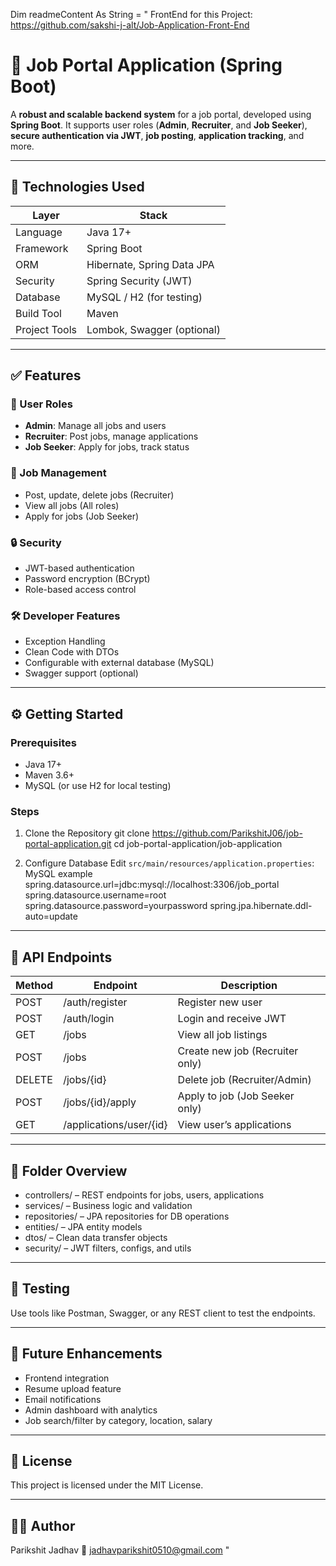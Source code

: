 Dim readmeContent As String = "
FrontEnd for this Project: https://github.com/sakshi-j-alt/Job-Application-Front-End

# 💼 Job Portal Application (Spring Boot)

A **robust and scalable backend system** for a job portal, developed using **Spring Boot**. It supports user roles (**Admin**, **Recruiter**, and **Job Seeker**), **secure authentication via JWT**, **job posting**, **application tracking**, and more.

---

## 🔧 Technologies Used

| Layer         | Stack                          |
|---------------|-------------------------------|
| Language      | Java 17+                       |
| Framework     | Spring Boot                    |
| ORM           | Hibernate, Spring Data JPA     |
| Security      | Spring Security (JWT)          |
| Database      | MySQL / H2 (for testing)       |
| Build Tool    | Maven                          |
| Project Tools | Lombok, Swagger (optional)     |

---

## ✅ Features

### 🔐 User Roles
- **Admin**: Manage all jobs and users
- **Recruiter**: Post jobs, manage applications
- **Job Seeker**: Apply for jobs, track status

### 💼 Job Management
- Post, update, delete jobs (Recruiter)
- View all jobs (All roles)
- Apply for jobs (Job Seeker)

### 🔒 Security
- JWT-based authentication
- Password encryption (BCrypt)
- Role-based access control

### 🛠 Developer Features
- Exception Handling
- Clean Code with DTOs
- Configurable with external database (MySQL)
- Swagger support (optional)

---

## ⚙️ Getting Started

### Prerequisites
- Java 17+
- Maven 3.6+
- MySQL (or use H2 for local testing)

### Steps

1. Clone the Repository
git clone https://github.com/ParikshitJ06/job-portal-application.git
cd job-portal-application/job-application


2. Configure Database
Edit `src/main/resources/application.properties`:
MySQL example
spring.datasource.url=jdbc:mysql://localhost:3306/job_portal
spring.datasource.username=root
spring.datasource.password=yourpassword
spring.jpa.hibernate.ddl-auto=update


---

## 🔗 API Endpoints

| Method | Endpoint                | Description                     |
| ------ | ----------------------- | ------------------------------- |
| POST   | /auth/register          | Register new user               |
| POST   | /auth/login             | Login and receive JWT           |
| GET    | /jobs                   | View all job listings           |
| POST   | /jobs                   | Create new job (Recruiter only) |
| DELETE | /jobs/{id}              | Delete job (Recruiter/Admin)    |
| POST   | /jobs/{id}/apply        | Apply to job (Job Seeker only)  |
| GET    | /applications/user/{id} | View user’s applications        |

---

## 📂 Folder Overview

- controllers/ – REST endpoints for jobs, users, applications
- services/ – Business logic and validation
- repositories/ – JPA repositories for DB operations
- entities/ – JPA entity models
- dtos/ – Clean data transfer objects
- security/ – JWT filters, configs, and utils

---

## 🧪 Testing

Use tools like Postman, Swagger, or any REST client to test the endpoints.

---

## 🧠 Future Enhancements
- Frontend integration
- Resume upload feature
- Email notifications
- Admin dashboard with analytics
- Job search/filter by category, location, salary

---

## 📜 License

This project is licensed under the MIT License.

---

## 👨‍💻 Author

Parikshit Jadhav
📧 jadhavparikshit0510@gmail.com
"

